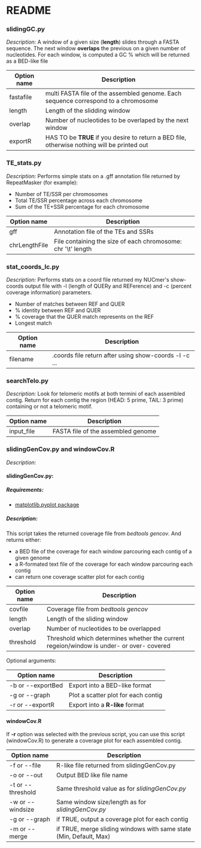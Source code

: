 # README

### slidingGC.py

_Description:_
A window of a given size (**length**) slides through a FASTA sequence. The next window **overlaps** the previous on a given number of nucleotides. For each window, is computed a GC % which will be returned as a BED-like file

|Option name | Description|
|------------|------------|
|fastafile|multi FASTA file of the assembled genome. Each sequence correspond to a chromosome|
|length|Length of the slidding window|
|overlap|Number of nucleotides to be overlaped by the next window|
|exportR|HAS TO be **TRUE** if you desire to return a BED file, otherwise nothing will be printed out|

### TE\_stats.py

_Description:_
Performs simple stats on a .gff annotation file returned by RepeatMasker (for example):
+ Number of TE/SSR per chromosomes
+ Total TE/SSR percentage across each chromosome
+ Sum of the TE+SSR percentage for each chromosome

|Option name | Description|
|------------|------------|
|gff|Annotation file of the TEs and SSRs|
|chrLengthFile|File containing the size of each chromosome: chr '\t' length|

### stat\_coords\_lc.py

_Description:_
Performs stats on a coord file returned my NUCmer's show-coords output file with -l (length of QUERy and REFerence) and -c (percent coverage information) parameters.
+ Number of matches between REF and QUER
+ % identity between REF and QUER
+ % coverage that the QUER match represents on the REF
+ Longest match

|Option name | Description|
|------------|------------|
|filename| .coords file return after using show-coords -l -c ... |

### searchTelo.py
_Description:_
Look for telomeric motifs at both termini of each assembled contig.
Return for each contig the region (HEAD: 5 prime, TAIL: 3 prime) containing or not a telomeric motif.

|Option name | Description|
|------------|------------|
|input\_file|FASTA file of the assembled genome|

### slidingGenCov.py and windowCov.R

_Description:_
#### slidingGenCov.py:

##### Requirements:

+ [matplotlib.pyplot package](https://matplotlib.org/users/installing.html)

##### Description:

This script takes the returned coverage file from _bedtools gencov_. And returns either:

+ a BED file of the coverage for each window parcouring each contig of a given genome
+ a R-formated text file of the coverage for each window parcouring each contig
+ can return one coverage scatter plot for each contig

|Option name | Description|
|------------|------------|
|covfile|Coverage file from _bedtools gencov_|
|length|Length of the sliding window|
|overlap|Number of nucleotides to be overlapped|
|threshold|Threshold which determines whether the current regeion/window is under- or over- covered|

Optional arguments:

|Option name | Description|
|------------|------------|
|-b or --exportBed|Export into a BED-like format|
|-g or --graph|Plot a scatter plot for each contig|
|-r or --exportR|Export into a **R-like** format|

#### windowCov.R

If **-r** option was selected with the previous script, you can use this script (windowCov.R) to generate a coverage plot for each assembled contig.

|Option name | Description|
|------------|------------|
|-f or --file|R-like file returned from slidingGenCov.py|
|-o or --out|Output BED like file name|
|-t or --threshold|Same threshold value as for _slidingGenCov.py_|
|-w or --windsize|Same window size/length as for _slidingGenCov.py_|
|-g or --graph|if TRUE, output a coverage plot for each contig|
|-m or --merge|if TRUE, merge sliding windows with same state (Min, Default, Max)|



